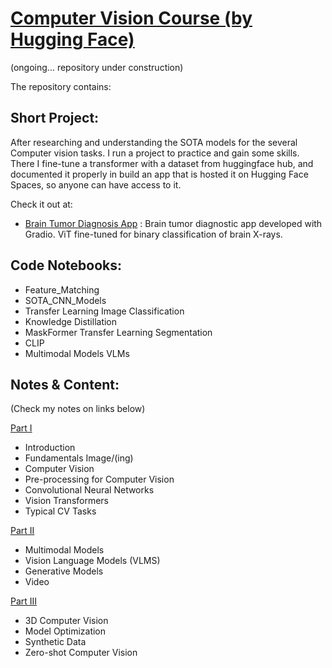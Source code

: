 # [Computer Vision Course (by Hugging Face)](https://huggingface.co/learn/computer-vision-course/unit0/welcome/welcome)
(ongoing... repository under construction)


The repository contains:

## Short Project:
After researching and understanding the SOTA models for the several Computer vision tasks. I run a project to practice and gain some skills. There I fine-tune a transformer with a dataset from huggingface hub, and documented it properly in build an app that is hosted it on Hugging Face Spaces, so anyone can have access to it. 

Check it out at:
- [Brain Tumor Diagnosis App](https://github.com/AMfeta99/Advanced_Computer_Vision/tree/main/Computer_Vision_HF/brain_tumor_diagnosis_app_HF) : Brain tumor diagnostic app developed with Gradio. ViT fine-tuned for binary classification of brain X-rays.


## Code Notebooks:
 - Feature_Matching
 - SOTA_CNN_Models 
 - Transfer Learning Image Classification
 - Knowledge Distillation
 - MaskFormer Transfer Learning Segmentation
 - CLIP
 - Multimodal Models VLMs

## Notes & Content:
(Check my notes on links below)

[Part I](https://github.com/AMfeta99/Advanced_Computer_Vision/blob/main/Computer_Vision_HF/Computer_vision_Part_1.pdf)
- Introduction
- Fundamentals Image/(ing)
- Computer Vision
- Pre-processing for Computer Vision
- Convolutional Neural Networks
- Vision Transformers
- Typical CV Tasks

[Part II]()
- Multimodal Models
- Vision Language Models (VLMS)
- Generative Models
- Video

[Part III]()
- 3D Computer Vision
- Model Optimization
- Synthetic Data
- Zero-shot Computer Vision

<!--   
## Unit 1 - Fundamentals
## Unit 2 - Convolutional Neural Networks
## Unit 3 - Vision Transformers
## Unit 4 - Multimodal Models
## Unit 5 - Generative Models
## Unit 6 - CV Tasks 
## Unit 7 - Video
## Unit 8 - 3D Computer Vision
https://huggingface.co/learn/ml-for-3d-course/unit0/introduction
## Unit 9 - Model Optimization
## Unit 10 - Synthetic Data
## Unit 11 - Zero-shot Computer Vision
https://www.deeplearning.ai/short-courses/prompt-engineering-for-vision-models/
## Unit 12 - Ethical & Biases
## Unit 13 - Outlook
-->

